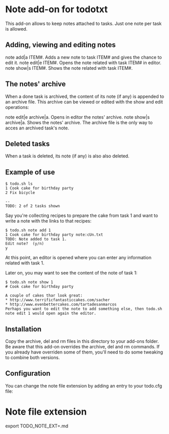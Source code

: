 # Note add-on for todotxt
This add-on allows to keep notes attached to tasks. Just one note per task is allowed.

## Adding, viewing and editing notes
note add|a ITEM#. Adds a new note to task ITEM# and gives the chance to edit it.
note edit|e ITEM#. Opens the note related with task ITEM# in editor.
note show|s ITEM#. Shows the note related with task ITEM#.
## The notes' archive
When a done task is archived, the content of its note (if any) is appended to an archive file. This archive can be viewed or edited with the show and edit operations:

note edit|e archive|a. Opens in editor the notes' archive.
note show|s archive|a. Shows the notes' archive.
The archive file is the only way to acces an archived task's note.

## Deleted tasks
When a task is deleted, its note (if any) is also also deleted.

## Example of use

```shell
$ todo.sh ls
1 Cook cake for birthday party
2 Fix bicycle

--
TODO: 2 of 2 tasks shown
```

Say you're collecting recipes to prepare the cake from task 1 and want to write a note with the links to that recipes:

```shell
$ todo.sh note add 1
1 Cook cake for birthday party note:cUn.txt
TODO: Note added to task 1.
Edit note?  (y/n)
y
```

At this point, an editor is opened where you can enter any information related with task 1.

Later on, you may want to see the content of the note of task 1:

```shell
$ todo.sh note show 1
# Cook cake for birthday party

A couple of cakes thar look great:
* http://www.terrificfantasticcakes.com/sacher
* http://www.evenbettercakes.com/tartadesanmarcos
Perhaps you want to edit the note to add something else, then todo.sh note edit 1 would open again the editor.
```


## Installation
Copy the archive, del and rm files in this directory to your add-ons folder. Be aware that this add-on overrides the archive, del and rm commands. If you already have overriden some of them, you'll need to do some tweaking to combine both versions.

## Configuration
You can change the note file extension by adding an entry to your todo.cfg file:

# Note file extension
export TODO_NOTE_EXT=.md